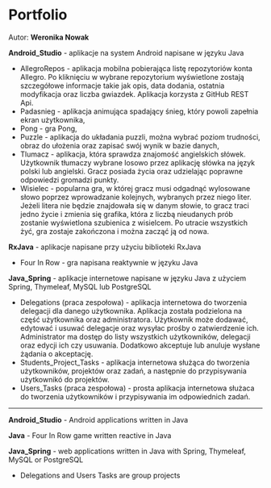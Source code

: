 # Portfolio
Autor: **Weronika Nowak**

**Android_Studio** - aplikacje na system Android napisane w języku Java
- AllegroRepos - aplikacja mobilna pobierająca listę repozytoriów konta Allegro. Po kliknięciu w wybrane repozytorium wyświetlone zostają szczegółowe informacje takie jak opis, data dodania, ostatnia modyfikacja oraz liczba gwiazdek. Aplikacja korzysta z GitHub REST Api.
- Padasnieg - aplikacja animująca spadający śnieg, który powoli zapełnia ekran użytkownika,
- Pong - gra Pong,
- Puzzle - aplikacja do układania puzzli, można wybrać poziom trudności, obraz do ułożenia oraz zapisać swój wynik w bazie danych,
- Tlumacz - aplikacja, która sprawdza znajomość angielskich słówek. Użytkownik tłumaczy wybrane losowo przez aplikację słówka na język polski lub angielski. Gracz posiada życia oraz udzielając poprawne odpowiedzi gromadzi punkty.
- Wisielec - popularna gra, w której gracz musi odgadnąć wylosowane słowo poprzez wprowadzanie kolejnych, wybranych przez niego liter. Jeżeli litera nie będzie znajdowała się w danym słowie, to gracz traci jedno życie i zmienia się grafika, która z liczbą nieudanych prób zostanie wyświetlona szubienica z wisielcem. Po utracie wszystkich żyć, gra zostaje zakończona i można zacząć ją od nowa. 

**RxJava** - aplikacje napisane przy użyciu biblioteki RxJava
- Four In Row - gra napisana reaktywnie w języku Java

**Java_Spring** - aplikacje internetowe napisane w języku Java z użyciem Spring, Thymeleaf, MySQL lub PostgreSQL

- Delegations (praca zespołowa) - aplikacja internetowa do tworzenia delegacji dla danego użytkownika. Aplikacja została podzielona na część użytkownika oraz administratora. Użytkownik może dodawać, edytować i usuwać delegacje oraz wysyłac prośby o zatwierdzenie ich. Administrator ma dostęp do listy wszystkich użytkowników, delegacji oraz edycji ich czy usuwania. Dodatkowo akceptuje lub anuluje wysłane żądania o akceptację.
- Students_Project_Tasks - aplikacja internetowa służąca do tworzenia użytkowników, projektów oraz zadań, a następnie do przypisywania użytkownikó do projektów.
- Users_Tasks (praca zespołowa) - prosta aplikacja internetowa służaca do tworzenia użytkowników i przypisywania im odpowiednich zadań.

------

**Android_Studio** - Android applications written in Java

**Java** - Four In Row game written reactive in Java

**Java_Spring** - web applications written in Java with Spring, Thymeleaf, MySQL or PostgreSQL

- Delegations and Users Tasks are group projects
